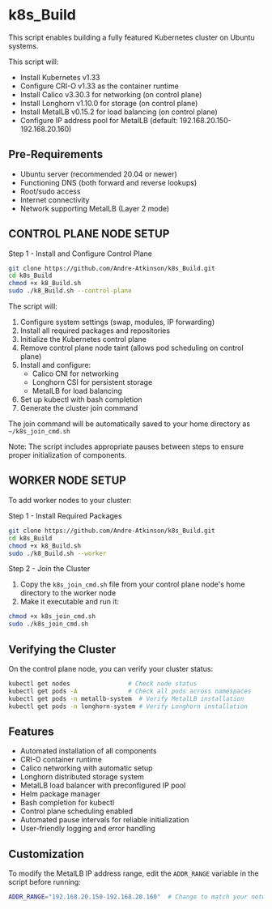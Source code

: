# k8s_Build
This script enables building a fully featured Kubernetes cluster on Ubuntu systems.

This script will:
- Install Kubernetes v1.33
- Configure CRI-O v1.33 as the container runtime
- Install Calico v3.30.3 for networking (on control plane)
- Install Longhorn v1.10.0 for storage (on control plane)
- Install MetalLB v0.15.2 for load balancing (on control plane)
- Configure IP address pool for MetalLB (default: 192.168.20.150-192.168.20.160)

## Pre-Requirements
- Ubuntu server (recommended 20.04 or newer)
- Functioning DNS (both forward and reverse lookups)
- Root/sudo access
- Internet connectivity
- Network supporting MetalLB (Layer 2 mode)

## CONTROL PLANE NODE SETUP
Step 1 - Install and Configure Control Plane
```bash
git clone https://github.com/Andre-Atkinson/k8s_Build.git
cd k8s_Build
chmod +x k8_Build.sh
sudo ./k8_Build.sh --control-plane
```

The script will:
1. Configure system settings (swap, modules, IP forwarding)
2. Install all required packages and repositories
3. Initialize the Kubernetes control plane
4. Remove control plane node taint (allows pod scheduling on control plane)
5. Install and configure:
   - Calico CNI for networking
   - Longhorn CSI for persistent storage
   - MetalLB for load balancing
6. Set up kubectl with bash completion
7. Generate the cluster join command

The join command will be automatically saved to your home directory as `~/k8s_join_cmd.sh`

Note: The script includes appropriate pauses between steps to ensure proper initialization of components.

## WORKER NODE SETUP
To add worker nodes to your cluster:

Step 1 - Install Required Packages
```bash
git clone https://github.com/Andre-Atkinson/k8s_Build.git
cd k8s_Build
chmod +x k8_Build.sh
sudo ./k8_Build.sh --worker
```

Step 2 - Join the Cluster
1. Copy the `k8s_join_cmd.sh` file from your control plane node's home directory to the worker node
2. Make it executable and run it:
```bash
chmod +x k8s_join_cmd.sh
sudo ./k8s_join_cmd.sh
```

## Verifying the Cluster
On the control plane node, you can verify your cluster status:
```bash
kubectl get nodes                # Check node status
kubectl get pods -A              # Check all pods across namespaces
kubectl get pods -n metallb-system  # Verify MetalLB installation
kubectl get pods -n longhorn-system # Verify Longhorn installation
```

## Features
- Automated installation of all components
- CRI-O container runtime
- Calico networking with automatic setup
- Longhorn distributed storage system
- MetalLB load balancer with preconfigured IP pool
- Helm package manager
- Bash completion for kubectl
- Control plane scheduling enabled
- Automated pause intervals for reliable initialization
- User-friendly logging and error handling

## Customization
To modify the MetalLB IP address range, edit the `ADDR_RANGE` variable in the script before running:
```bash
ADDR_RANGE="192.168.20.150-192.168.20.160"  # Change to match your network
``` 
